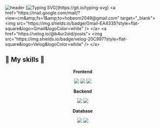 ![header](https://capsule-render.vercel.app/api?type=waving&color=6a5acd&text=&animation=twinkling&height=80)
[![Typing
SVG](https://readme-typing-svg.demolab.com?font=Alkatra&weight=500&size=45&duration=3500&pause=3&color=6a5acd&center=false&vCenter=false&multiline=true&repeat=true&width=1000&height=100&lines=Welcome+👋+I'm+b4ur2old!)](https://git.io/typing-svg)
        <a href="https://mail.google.com/mail/?view=cm&amp;fs=1&amp;to=hobeom2049@gmail.com" target="_blank">
            <img src="https://img.shields.io/badge/Gmail-EA4335?style=flat-square&logo=Gmail&logoColor=white" />
        </a>
        <a href="https://velog.io/@b4ur2old/posts">
            <img src="https://img.shields.io/badge/velog-20C997?style=flat-square&logo=Velog&logoColor=white" />
        </a>
## 🔨 My skills 🔨
<div style="place-items: center">
        <!-- Frontend -->
    <p><strong>Frontend</strong></p>
    <div>
        <img src="https://img.shields.io/badge/html5-E34F26?style=flat-square&logo=html5&logoColor=white">
        <img src="https://img.shields.io/badge/css-1572B6?style=flat-square&logo=css3&logoColor=white">
        <img src="https://img.shields.io/badge/javascript-F7DF1E?style=flat-square&logo=javascript&logoColor=black">
    </div>
    <!-- Backend -->
    <p><strong>Backend</strong></p>
    <div>
        <img src="https://img.shields.io/badge/Java-007396?style=for-the-badge&logo=Java&logoColor=white">
        <img src="https://img.shields.io/badge/Spring Boot-6DB33F?style=for-the-badge&logo=spring boot&logoColor=white">
    </div>
    <!-- Database -->
    <p><strong>Database</strong></p>
    <div>
        <img src="https://img.shields.io/badge/mysql-4479A1?style=for-the-badge&logo=mysql&logoColor=white">
        <img src="https://img.shields.io/badge/firebase-FFCA28?style=for-the-badge&logo=firebase&logoColor=white">
    </div>
</div><br>
</div>
